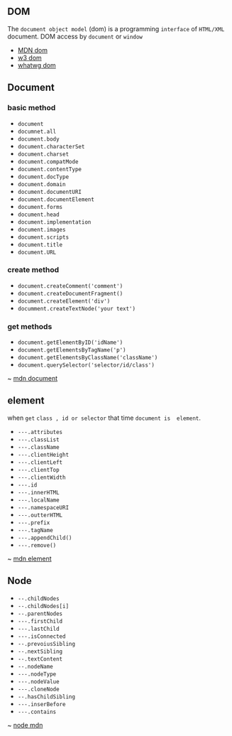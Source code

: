 
## DOM

The `document object model` (dom) is a programming `interface` of `HTML/XML` document. DOM access by `document` or `window`

* [MDN dom](https://developer.mozilla.org/en-US/docs/Web/API/Document_Object_Model/Introduction)
* [w3 dom](https://www.w3.org/DOM/)
* [whatwg dom](https://dom.spec.whatwg.org/)

## Document

### basic method

* `document`
* `documnet.all`
* `document.body`
* `document.characterSet`
* `document.charset`
* `document.compatMode`
* `document.contentType`
* `document.docType`
* `document.domain`
* `document.documentURI`
* `document.documentElement`
* `document.forms`
* `document.head`
* `document.implementation`
* `document.images`
* `document.scripts`
* `document.title`
* `document.URL`

### create method

 * `document.createComment('comment')`
 * `document.createDocumentFragment()`
 * `document.createElement('div')`
 * `documment.createTextNode('your text')`

### get methods

* `document.getElementByID('idName')`
* `document.getElementsByTagName('p')`
* `document.getElementsByClassName('className')`
* `document.querySelector('selector/id/class')`

~ [mdn document](https://developer.mozilla.org/en-US/docs/Web/API/Document)

## element

when `get` `class , id or selector` that time `document is  element`.

* `---.attributes`
* `---.classList`
* `---.className`
* `---.clientHeight`
* `---.clientLeft`
* `---.clientTop`
* `---.clientWidth`
* `---.id`
* `---.innerHTML`
* `---.localName`
* `---.namespaceURI`
* `---.outterHTML`
* `---.prefix`
* `---.tagName`
* `---.appendChild()`
* `---.remove()`

~ [mdn element](https://developer.mozilla.org/en-US/docs/Web/API/Element)

## Node

* `--.childNodes`
* `--.childNodes[i]`
* `--.parentNodes`
* `---.firstChild`
* `---.lastChild`
* `---.isConnected`
* `--.prevoiusSibling`
* `--.nextSibling`
* `--.textContent`
* `--.nodeName`
* `---.nodeType`
* `---.nodeValue`
* `---.cloneNode`
* `--.hasChildSibling`
* `---.inserBefore`
* `---.contains`

~ [node mdn](https://developer.mozilla.org/en-US/docs/Web/API/Node)
